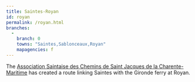 ```yaml
---
title: Saintes-Royan
id: royan
permalink: /royan.html
branches:
  -
    branch: 0
    towns: "Saintes,Sablonceaux,Royan"
    mapagencies: f
---
```


The [Association Saintaise des Chemins de Saint Jacques de la Charente-Maritime][0] has created a route linking Saintes with the Gironde ferry at Royan.

[0]: http://www.compostelle17.fr/-Chemins-en-Charente-Maritime-.html